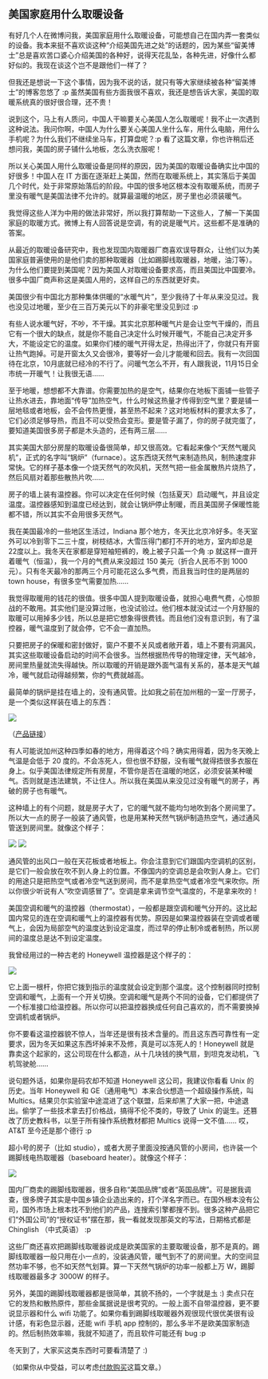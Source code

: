 ## 美国家庭用什么取暖设备

有好几个人在微博问我，美国家庭用什么取暖设备，可能想自己在国内弄一套类似的设备。我本来挺不喜欢谈这种“介绍美国先进之处”的话题的，因为某些“留美博士”总是喜欢苦口婆心介绍美国的各种好，说得天花乱坠，各种先进，好像什么都好似的。我现在谈这个岂不是跟他们一样了？

但我还是想说一下这个事情，因为我不说的话，就只有等大家继续被各种“留美博士”的博客忽悠了 :p 虽然美国有些方面我很不喜欢，我还是想告诉大家，美国的取暖系统真的很好很合理，还不贵！

说到这个，马上有人质问，中国人干嘛要关心美国人怎么取暖呢！我不止一次遇到这种说法。我问你啊，中国人为什么要关心美国人坐什么车，用什么电脑，用什么手机呢？为什么我们不继续坐马车，打算盘呢？:p 看了这篇文章，你也许稍后还想问我，美国的房子铺什么地板，怎么洗衣服呢！

所以关心美国人用什么取暖设备是同样的原因，因为美国的取暖设备确实比中国的好很多！中国人在 IT 方面在逐渐赶上美国，然而在取暖系统上，其实落后于美国几个时代，处于非常原始落后的阶段。中国的很多地区根本没有取暖系统，而房子里没有暖气是美国法律不允许的。就算最温暖的地区，房子里也必须装暖气。

我觉得这些人洋为中用的做法非常好，所以我打算帮助一下这些人，了解一下美国家庭的取暖方式。微博上有人回答说是空调，有的说是暖气片。这些都不是准确的答案。

从最近的取暖设备研究中，我也发现国内取暖器厂商喜欢误导群众，让他们以为美国家庭普遍使用的是他们卖的那种取暖器（比如踢脚线取暖器，地暖，油汀等）。为什么他们要提到美国呢？因为美国人对取暖设备要求高，而且美国比中国要冷。很多中国厂商声称这是美国人用的，这样自己的东西就更好卖。

美国很少有中国北方那种集体供暖的“水暖气片”，至少我待了十年从来没见过。我也没见过地暖，至少在三百万美元以下的非豪宅里没见到过 :p

有些人说水暖气好，不吵，不干燥。其实北京那种暖气片是会让空气干燥的，而且它有一个很大的缺点，就是你不能自己决定什么时候开暖气，不能自己决定开多大，不能设定它的温度。如果你们楼的暖气开得太足，热得出汗了，你就只有开窗让热气跑掉。可是开窗太久又会很冷，要等好一会儿才能暖和回去。我有一次回国待在北京，10月底就已经冷的不行了。问暖气怎么不开，有人跟我说，11月15日全市统一开暖气！让我很无语……

至于地暖，想想都不大靠谱。你需要加热的是空气，结果你在地板下面铺一些管子让热水进去，靠地面“传导”加热空气，什么时候这热量才传得到空气里？要是铺一层地毯或者地板，会不会传热更慢，甚至热不起来？这对地板材料的要求太多了，它们必须足够导热，而且不可以受热会变形。要是管子漏了，你的房子就完蛋了，要知道美国很多房子都是木头造的，还有两三层……

其实美国大部分房屋的取暖设备很简单，却又很高效。它看起来像个“天然气暖风机”，正式的名字叫“锅炉”（furnace）。这东西烧天然气来制造热风，制热速度非常快。它的样子基本像一个烧天然气的吹风机，天然气把一些金属散热片烧热了，然后风扇对着那些散热片吹……

房子的墙上装有温控器。你可以决定在任何时候（包括夏天）启动暖气，并且设定温度。温控器感知到温度已经达到，就会让锅炉停止制暖，而且美国房子保暖性能都不错，所以其实不会用很多天然气。

我在美国最冷的一些地区生活过，Indiana 那个地方，冬天比北京冷好多。冬天室外可以冷到零下二三十度，树枝结冰，大雪压得门都打不开的地方，室内却总是22度以上。我冬天在家都是穿短袖短裤的，晚上被子只盖一个角 :p 就这样一直开着暖气（恒温），我一个月的气费从来没超过 150 美元（折合人民币不到 1000 元）。只有冬天最冷的那两三个月可能花这么多气费，而且我当时住的是两层的 town house，有很多空气需要加热……

我觉得取暖用的钱花的很值。很多中国人提到取暖设备，就担心电费气费，心惊胆战的不敢用。其实他们是没算过账，也没试验过。他们根本就没试过一个月舒服的取暖可以用掉多少钱，所以总是把它想象得很费钱。而且他们没有意识到，有了温控器，暖气温度到了就会停，它不会一直加热。

只要把房子的保暖和密封做好，窗户不要不关风或者敞开着，墙上不要有洞漏风，其实这些取暖设备启动的时间不会很多。当然根据热传导的物理定律，天气越冷，房间里热量就流失得越快。所以取暖的开销是跟外面气温有关系的，基本是天气越冷，暖气就启动得越频繁，你的气费就越高。

最简单的锅炉是挂在墙上的，没有通风管。比如我之前在加州租的一室一厅房子，是一个类似这样装在墙上的东西：

![](http://www.yinwang.org/images/wall-furnace.jpg)

（[产品链接](https://www.williamscomfortprod.com/product/forsaire-furnaces/)）

有人可能说加州这种四季如春的地方，用得着这个吗？确实用得着，因为冬天晚上气温是会低于 20 度的。不会冻死人，但也很不舒服，没有暖气就得捂很多衣服在身上。似乎美国法律规定所有房屋，不管你是否在温暖的地区，必须安装某种暖气。否则就是违法建筑，不让住人。所以我在美国从来没见过没有暖气的房子，再破的房子也有暖气。

这种墙上的有个问题，就是房子大了，它的暖气就不能均匀地吹到各个房间里了。所以大一点的房子一般装了通风管，也是用某种天然气锅炉制造热空气，通过通风管送到房间里。就像这个样子：

![](http://www.yinwang.org/images/air-duct-system.jpg) ![](http://www.yinwang.org/images/air-duct.jpg)

通风管的出风口一般在天花板或者地板上。你会注意到它们跟国内空调机的区别，是它们一般会放在吹不到人身上的位置。不像国内的空调总是会吹到人身上。它们的用途只是把热空气或者冷空气送到房间，而不是拿热空气或者冷空气来吹你。所以你很少听说有人“吹空调感冒了”。空调是拿来调节空气温度的，不是拿来吹的！

美国空调和暖气的温控器（thermostat），一般都是跟空调和暖气分开的。这比起国内常见的连在空调和暖气上的温控器有优势。原因是如果温控器装在空调或者暖气上，会因为局部空气的温度达到设定温度，而过早的停止制冷或者制热，所以房间的温度总是达不到设定温度。

我曾经用过的一种古老的 Honeywell 温控器是这个样子的：

![](http://www.yinwang.org/images/honeywell-thermostat.jpg)

它上面一根杆，你把它拨到指示的温度就会设定到那个温度。这个控制器同时控制空调和暖气，上面有一个开关切换。空调和暖气是两个不同的设备，它们都提供了一个标准接口给温控器。所以你可以把温控器换成任何自己喜欢的，而不需要换掉空调机或者锅炉。

你不要看这温控器貌不惊人，当年还是很有技术含量的。而且这东西可靠性有一定要求，因为冬天如果这东西坏掉来不及修，真是可以冻死人的！Honeywell 就是靠卖这个起家的，这公司现在什么都造，从十几块钱的换气扇，到坦克发动机，飞机驾驶舱……

说句题外话，如果你是码农却不知道 Honeywell 这公司，我建议你看看 Unix 的历史。当年 Honeywell 和 GE（通用电气）本来合伙想造一个超级操作系统，叫 Multics。结果贝尔实验室中途混进了这个联盟，后来却黑了大家一把，中途退出。偷学了一些技术拿去打价格战，搞得不伦不类的，导致了 Unix 的诞生。还篡改了历史教科书，以至于所有操作系统教材都把 Multics 说得一文不值…… 哎，AT&T 至今还是那个德行 :p

超小号的房子（比如 studio），或者大房子里面没按通风管的小房间，也许装一个踢脚线电热取暖器（baseboard heater）。就像这个样子：

![](http://www.yinwang.org/images/baseboard-heater.jpg)

国内厂商卖的踢脚线取暖器，很多自称“美国品牌”或者“英国品牌”。可是据我调查，很多牌子其实是中国乡镇企业造出来的，打个洋名字而已。在国外根本没有公司，国外市场上根本找不到他们的产品，连搜索引擎都搜不到。很多这种产品把它们“外国公司”的“授权证书”摆在那，我一看就发现那英文的写法，日期格式都是 Chinglish （中式英语） :p

这些厂商还喜欢把踢脚线取暖器说成是欧美国家的主要取暖设备，那不是真的。踢脚线取暖器一般只用在小一点的，没装通风管，暖气到不了的房间里。大的空间显然功率不够，也不如天然气划算。算一下天然气锅炉的功率一般都上万 W，踢脚线取暖器最多才 3000W 的样子。

另外，美国的踢脚线取暖器都是很简单，其貌不扬的，一个字就是圡 :) 卖点只在它的发热和散热原件，那些金属据说是很考究的。一般上面不自带温控器，更不要说显示器和什么 wifi 功能了。如果你看到踢脚线取暖器外观很现代很优美很有设计感，有彩色显示器，还能 wifi 手机 app 控制的，那么多半不是欧美国家制造的。然后制热效率嘛，我就不知道了，而且软件可能还有 bug :p

冬天到了，大家买这类东西时可要看清楚了 :)

（如果你从中受益，可以考虑[付款购买](http://www.yinwang.org/blog-cn/2016/04/13/pay-blog)这篇文章。）
